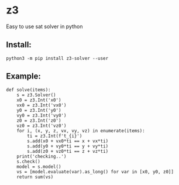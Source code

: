# z3

Easy to use sat solver in python

## Install:

`python3 -m pip install z3-solver --user`

## Example:

```python3
def solve(items):
    s = z3.Solver()
    x0 = z3.Int('x0')
    vx0 = z3.Int('vx0')
    y0 = z3.Int('y0')
    vy0 = z3.Int('vy0')
    z0 = z3.Int('z0')
    vz0 = z3.Int('vz0')
    for i, (x, y, z, vx, vy, vz) in enumerate(items):
        ti = z3.Int(f't_{i}')
        s.add(x0 + vx0*ti == x + vx*ti)
        s.add(y0 + vy0*ti == y + vy*ti)
        s.add(z0 + vz0*ti == z + vz*ti)
    print('checking..')
    s.check()
    model = s.model()
    vs = [model.evaluate(var).as_long() for var in [x0, y0, z0]]
    return sum(vs)
```

